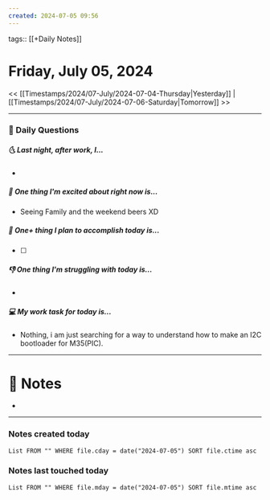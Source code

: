 ```yaml
---
created: 2024-07-05 09:56
---
```

tags:: [[+Daily Notes]]

# Friday, July 05, 2024

<< [[Timestamps/2024/07-July/2024-07-04-Thursday|Yesterday]] | [[Timestamps/2024/07-July/2024-07-06-Saturday|Tomorrow]] >>

---
### 📅 Daily Questions
##### 🌜 Last night, after work, I...
- 

##### 🙌 One thing I'm excited about right now is...
- Seeing Family and the weekend beers XD

##### 🚀 One+ thing I plan to accomplish today is...
- [ ] 

##### 👎 One thing I'm struggling with today is...
- 

##### 💻 My work task for today is...
- Nothing, i am just searching for a way to understand how to make an I2C bootloader for M35(PIC).
---
# 📝 Notes
- 

---
### Notes created today
```dataview
List FROM "" WHERE file.cday = date("2024-07-05") SORT file.ctime asc
```

### Notes last touched today
```dataview
List FROM "" WHERE file.mday = date("2024-07-05") SORT file.mtime asc
```